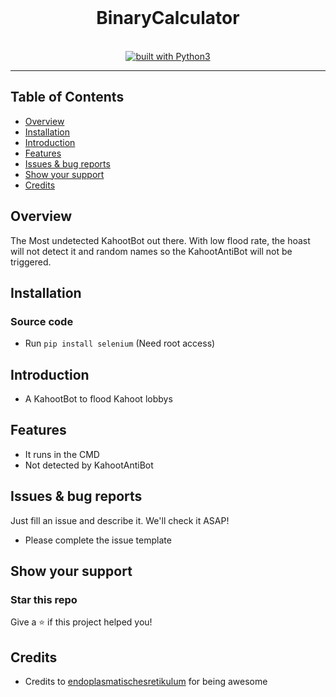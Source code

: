 <div align="center">
<br/>
<img="https://imgs.search.brave.com/BSw9iX3tgcp0PRSxlJW14Pi1Dn9pYQRgCBFWFHLws-0/rs:fit:885:597:1/g:ce/aHR0cHM6Ly9zYXZl/ZGVsZXRlLmNvbS93/cC1jb250ZW50L3Vw/bG9hZHMvMjAxOS8x/MS9CaW5hcnktTnVt/YmVyLUNhbGN1bGF0/b3IucG5n">
<h1>BinaryCalculator</h1>
<br/>
  <a href="https://www.python.org/"><img src="https://img.shields.io/badge/built%20with-Python3-green.svg" alt="built with Python3" /></a>
</div>

----------
## Table of Contents
- [Overview](#Overview)
- [Installation](#Installation)
- [Introduction](#Introduction)
- [Features](#Features)
- [Issues & bug reports](#Issues--bug-reports)
- [Show your support](#Show-your-support)
- [Credits](#Credits)

## Overview
The Most undetected KahootBot out there. With low flood rate, the hoast will not detect it and random names so the KahootAntiBot will not be triggered.

## Installation
### Source code
- Run ```pip install selenium``` (Need root access)

## Introduction 
- A KahootBot to flood Kahoot lobbys

## Features
-  It runs in the CMD
-  Not detected by KahootAntiBot

## Issues & bug reports
Just fill an issue and describe it. We'll check it ASAP!

- Please complete the issue template

## Show your support
### Star this repo
Give a ⭐️ if this project helped you!

## Credits
- Credits to [endoplasmatischesretikulum](https://github.com/endoplasmatischesretikulum) for being awesome 
